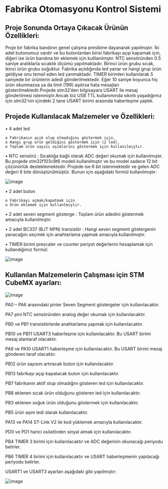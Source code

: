 # Fabrika Otomasyonu Kontrol Sistemi
## Proje Sonunda Ortaya Çıkacak Ürünün Özellikleri:
Proje bir fabrika bandının genel çalışma presibine dayanarak yapılmıştır. İki adet butonumuz vardır ve bu butonlardan
birisi fabrikayı açıp kapamak için, diğeri ise ürün bandına bir eklemek için kulllanılmştır. NTC sensöründen 0.5 saniye
aralıklarla sıcaklık ölçümü yapılmaktadır. Birinci ürün grubu sıcak, ikinci ürün grubu soğuktur. Fabrika açıldığında led
yanar ve hangi grup ürün geldiyse onu temsil eden led yanmaktadır. TIMER birimleri kullanılarak 5 saniyede bir
ürünlerin adedi gönderilmektedir. Eğer 10 saniye boyunca hiç ürün okunmazsa ya da limit (199) aşılırsa hata mesajları
gösterilmektedir.Projede stm32’den bilgisayara USART ile mesaj gönderilmesi istenmiştir.Ancak biz USB TTL
kullanımında sıkıntı yaşadığımız için stm32’nin içindeki 2 tane USART birimi arasında haberleşme yaptık.

## Projede Kullanılacak Malzemeler ve Özellikleri:
• 4 adet led

    o Fabrikanın açık olup olmadığını göstermek için,
    o Hangi grup ürün geldiğini göstermek için (2 led),
    o Toplam ürün sayısı aşımlarını göstermek için kullanılmıştır.
    
• NTC sensörü : Sıcaklığa bağlı olarak ADC değeri okumak için kullanılmıştır. Bu projede stm32f103c8t6 modeli
kullanılmıştır ve bu model sadece 12 bit çözünürlük desteklemektedir. Projede ise 6 bit istenmektedir ve gelen
ADC değeri 6 bite dönüştürülmüştür. Bunun için aşağıdaki formül kullanılmıştır:

![image](https://user-images.githubusercontent.com/61049743/94344563-f429bd00-0028-11eb-98ce-1b6f9cbdf4e7.png)
    
• 2 adet buton

    o Fabrikayı açmak/kapatmak için
    o Ürün eklemek için kullanlmıştır.
    
• 2 adet seven segment gösterge : Toplam ürün adedini göstermek amacıyla kullanılmıştır.

• 2 adet BC337 (BJT NPN) transistör : Hangi seven segment göstergenin yanacağını seçmek için anahtarlama
yapmak amacıyla kullanılmıştır.

• TIMER birimi prescaler ve counter periyot değerlerini hesaplamak için kullandığımız formül:

![image](https://user-images.githubusercontent.com/61049743/94344607-394def00-0029-11eb-8a89-d3b0ca152319.png)

## Kullanılan Malzemelerin Çalışması için STM CubeMX ayarları:
![image](https://user-images.githubusercontent.com/61049743/94344657-731ef580-0029-11eb-8f8a-bd0c290ab0c6.png)

PA0 – PA6 arasındaki pinler Seven Segment göstergeler
için kullanılacaktır.

PA7 pini NTC sensöründen analog değer okumak için
kullanılacaktır.

PB0 ve PB1 transistörlerde anahtarlama yapmak için
kullanılacaktır.

PB10 ve PB11 USART3 haberleşme için kullanılacaktır.
Bu USART birimi mesaj alantaraf olacaktır.

PA9 ve PA10 USART1 haberleşme için kullanılacaktır.
Bu USART birimi mesaj gönderen taraf olacaktır.

PB12 ürün sayısını artıracak buton için kullanılacaktır.

PB13 fabrikayı açıp kapatacak buton için kullanılacaktır.

PB7 fabrikanın aktif olup olmadığını gösteren led için
kullanılacaktır.

PB8 eklenen sıcak ürün olduğunu gösteren led için
kullanılacaktır.

PB3 eklenen soğuk ürün olduğunu göstermek için
kullanılacaktır.

PB5 ürün aşım ledi olarak kullanılacaktır.

PA13 ve PA14 ST-Link V2 ile kod yüklemek amacıyla
kullanılacaktır.

PD0 ve PD1 harici osilatörden sinyal almak için
kullanılacaktır.

PB4 TIMER 3 birimi için kullanılacaktır ve ADC değerinin
okunacağı periyodu belirler.

PB6 TIMER 4 birimi için kullanılacaktır ve USART
haberleşmenin yapılacağı periyodu belirler.

USART1 ve USART3 ayarları aşağıdaki gibi yapılmıştır:

![image](https://user-images.githubusercontent.com/61049743/94344776-49b29980-002a-11eb-9a2a-3d5a369d932e.png)
